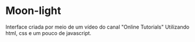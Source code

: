 # Moon-light
Interface criada por meio de um vídeo do canal "Online Tutorials" Utilizando html, css e um pouco de javascript.
